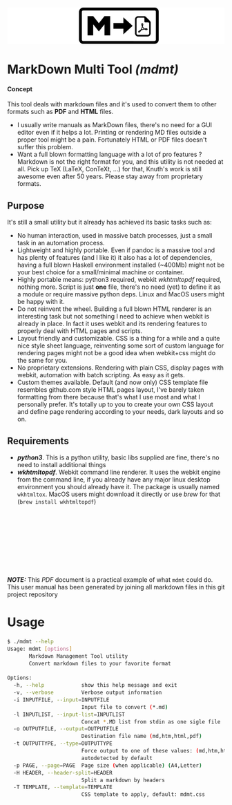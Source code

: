 ![project logo](logo.png)
# MarkDown Multi Tool _(mdmt)_
#### **Concept**
This tool deals with markdown files and it's used to convert them to other formats such as
**PDF** and **HTML** files.  

- I usually write manuals as MarkDown files, there's no need for a GUI editor even if it helps
a lot. Printing or rendering MD files outside a proper tool might be a pain. Fortunately HTML
or PDF files doesn't suffer this problem.
- Want a full blown formatting language with a lot of pro features ? Markdown is not the right
format for you, and this utility is not needed at all. Pick up TeX (LaTeX, ConTeXt, ...) for
that, Knuth's work is still awesome even after 50 years. Please stay away from proprietary formats.

## Purpose
It's still a small utility but it already has achieved its basic tasks such as:

- No human interaction, used in massive batch processes, just a small task in an automation process.
- Lightweight and highly portable. Even if pandoc is a massive tool and has plenty of features (and
I like it) it also has a lot of dependencies, having a full blown Haskell environment installed 
(~400Mb) might not be your best choice for a small/minimal machine or container.
- Highly portable means: python3 required, webkit _wkhtmltopdf_ required, nothing more. Script is
just **one** file, there's no need (yet) to define it as a module or require massive python deps.
Linux and MacOS users might be happy with it.
- Do not reinvent the wheel. Building a full blown HTML renderer is an interesting task but not
something I need to achieve when webkit is already in place. In fact it uses webkit and its rendering
features to properly deal with HTML pages and scripts.
- Layout friendly and customizable. CSS is a thing for a while and a quite nice style sheet language,
reinventing some sort of custom language for rendering pages might not be a good idea when webkit+css
might do the same for you.
- No proprietary extensions. Rendering with plain CSS, display pages with webkit, automation with
batch scripting. As easy as it gets.
- Custom themes available. Default (and now only) CSS template file resembles github.com style HTML
pages layout, I've barely taken formatting from there because that's what I use most and what I 
personally prefer. It's totally up to you to create your own CSS layout and define page rendering
according to your needs, dark layouts and so on.

## Requirements
- **_python3_**. This is a python utility, basic libs supplied are fine, there's no need to install
additional things
- **_wkhtmltopdf_**. Webkit command line renderer. It uses the webkit engine from the command line,
if you already have any major linux desktop environment you should already have it. The package
is usually named `wkhtmltox`. MacOS users might download it directly or use _brew_ for that
(`brew install wkhtmltopdf`)

<!--DISCLAIMER-->
&nbsp;  
&nbsp;  
&nbsp;  
&nbsp;  
&nbsp;  
&nbsp;  
&nbsp;  
&nbsp;  

***NOTE:*** This _PDF_ document is a practical example of what `mdmt` could do.  
This user manual has been generated by joining all markdown files in this git project repository

# Usage
```sh
$ ./mdmt --help
Usage: mdmt [options]
       Markdown Management Tool utility
       Convert markdown files to your favorite format

Options:
  -h, --help            show this help message and exit
  -v, --verbose         Verbose output information
  -i INPUTFILE, --input=INPUTFILE
                        Input file to convert (*.md)
  -l INPUTLIST, --input-list=INPUTLIST
                        Concat *.MD list from stdin as one sigle file
  -o OUTPUTFILE, --output=OUTPUTFILE
                        Destination file name (md,htm,html,pdf)
  -t OUTPUTTYPE, --type=OUTPUTTYPE
                        Force output to one of these values: (md,htm,html,pdf)
                        autodetected by default
  -p PAGE, --page=PAGE  Page size (when applicable) (A4,Letter)
  -H HEADER, --header-split=HEADER
                        Split a markdown by headers
  -T TEMPLATE, --template=TEMPLATE
                        CSS template to apply, default: mdmt.css
```
